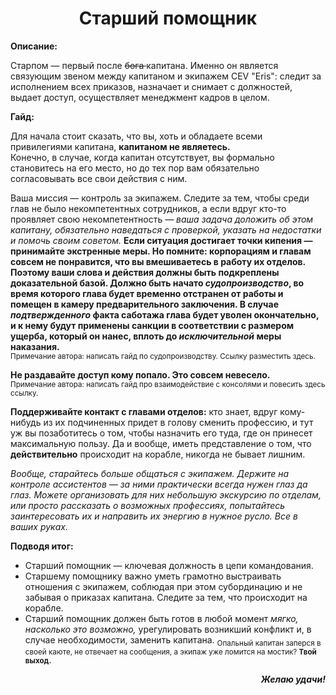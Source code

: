 <h1 align="center"> Старший помощник </h1>
<p><strong>Описание:</strong></p>
<p>
Старпом — первый после <s> бога </s> капитана. Именно он является связующим звеном между капитаном и экипажем CEV "Eris": следит за исполнением всех приказов, назначает и снимает с должностей, выдает доступ, осуществляет менеджмент кадров в целом.
</p>
<p>
<strong>Гайд:</strong>
</p>
<p>Для начала стоит сказать, что вы, хоть и обладаете всеми привилегиями капитана, <strong>капитаном не являетесь.</strong>
<br> Конечно, в случае, когда капитан отсутствует, вы формально становитесь на его место, но до тех пор вам обязательно согласовывать все свои действия с ним.
</p>
<p>
  Ваша миссия — контроль за экипажем. Следите за тем, чтобы среди глав не было некомпетентных сотрудников, а если вдруг кто-то проявляет свою некомпетентность —  <em>ваша задача доложить об этом капитану, обязательно наведаться с проверкой, указать на недостатки и помочь своим советом.</em> <strong>Если ситуация достигает точки кипения — принимайте экстренные меры. Но помните: корпорациям и главам совсем не понравится, что вы вмешиваетесь в работу их отделов. Поэтому ваши слова и действия должны быть подкреплены доказательной базой. Должно быть начато <em>судопроизводство</em>, во время которого глава будет временно отстранен от работы и помещен в камеру предварительного заключения. В случае <em>подтвержденного</em> факта саботажа глава будет уволен окончательно, и к нему будут применены санкции в соответствии с размером ущерба, который он нанес, вплоть до <em>исключительной</em> меры наказания.</strong> 
  <br><sub>Примечание автора: написать гайд по судопроизводству. Ссылку разместить здесь.</sub></p>
  
  <p><strong>Не раздавайте доступ кому попало. Это совсем невесело.</strong>
  <br><sub>Примечание автора: написать гайд про взаимодействие с консолями и повесить здесь ссылку.</sub>
  </p>
  
 <p><strong>Поддерживайте контакт с главами отделов:</strong> кто знает, вдруг кому-нибудь из их подчиненных придет в голову сменить профессию, и тут уж вы позаботитесь о том, чтобы назначить его туда, где он принесет максимальную пользу. Да и вообще, иметь представление о том, что <strong>действительно</strong> происходит на корабле, никогда не бывает лишним.
  </p>
  <p> <em>Вообще, старайтесь больше общаться с экипажем. Держите на контроле ассистентов — за ними практически всегда нужен глаз да глаз. Можете организовать для них небольшую экскурсию по отделам, или просто рассказать о возможных профессиях, попытайтесь заинтересовать их и направить их энергию в нужное русло. Все в ваших руках.</em></p>
  
  <p><strong>Подводя итог:</strong>
  <ul>
  <li> Старший помощник — ключевая должность в цепи командования.
  <li> Старшему помощнику важно уметь грамотно выстраивать отношения с экипажем, соблюдая при этом субординацию и не забывая о приказах капитана. Следите за тем, что происходит на корабле.
  <li> Старший помощник должен быть готов в любой момент <em>мягко, насколько это возможно,</em> урегулировать возникший конфликт и, в случае необходимости, заменить капитана. <sub>Опальный капитан заперся в своей каюте, не отвечает на сообщения, а экипаж уже ломится на мостик? <strong>Твой выход. </strong></sub>
  </ul>
</p>
  <p align="right"><b><i>Желаю удачи!</b></i></p>

